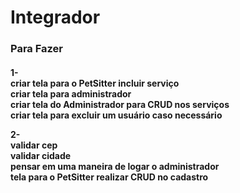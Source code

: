 <h1>Integrador</h1>
<h3>Para Fazer</h3>
<h4>
1-<br>
    criar tela para o PetSitter incluir serviço<br>
    criar tela para administrador <br>
    criar tela do Administrador para CRUD nos serviços <br>
    criar tela para excluir um usuário caso necessário<br>
 
2-<br>
    validar cep<br>
    validar cidade<br>
    pensar em uma maneira de logar o administrador<br>
    tela para o PetSitter realizar CRUD no cadastro<br>
</h4>
